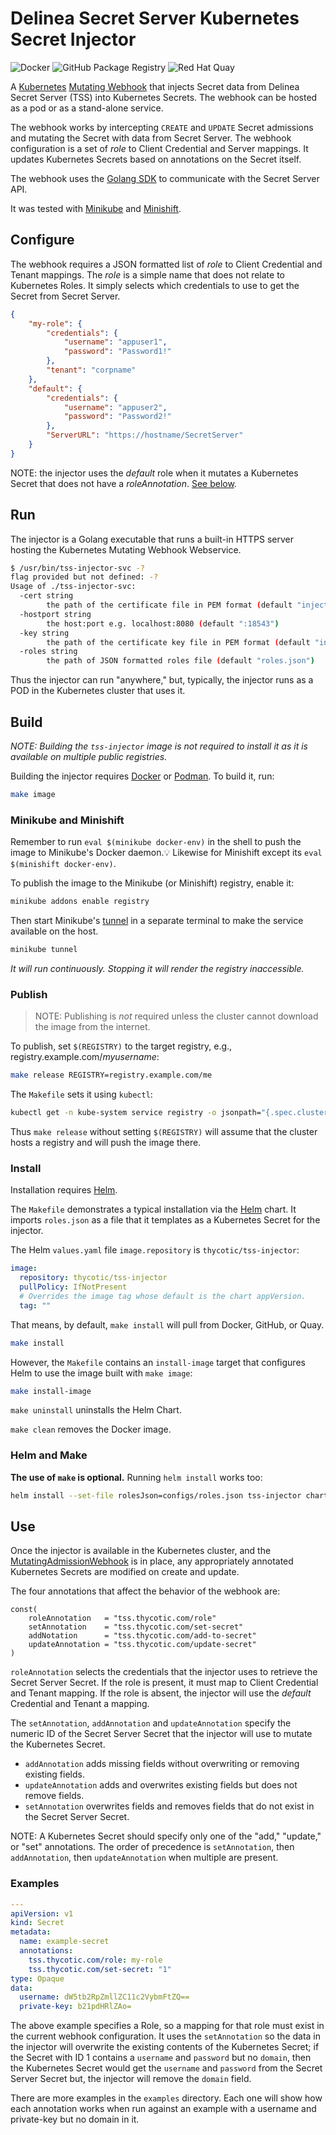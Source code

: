# Delinea Secret Server Kubernetes Secret Injector

![Docker](https://github.com/thycotic/tss-k8s/workflows/Docker/badge.svg)
![GitHub Package Registry](https://github.com/thycotic/tss-k8s/workflows/GitHub%20Package%20Registry/badge.svg)
![Red Hat Quay](https://github.com/thycotic/tss-k8s/workflows/Red%20Hat%20Quay/badge.svg)

A [Kubernetes](https://kubernetes.io/)
[Mutating Webhook](https://kubernetes.io/docs/reference/access-authn-authz/extensible-admission-controllers/#admission-webhooks)
that injects Secret data from Delinea Secret Server (TSS) into Kubernetes Secrets.
The webhook can be hosted as a pod or as a stand-alone service.

The webhook works by intercepting `CREATE` and `UPDATE` Secret admissions and mutating the Secret with data from Secret Server.
The webhook configuration is a set of _role_ to Client Credential and Server mappings.
It updates Kubernetes Secrets based on annotations on the Secret itself.

The webhook uses the [Golang SDK](https://github.com/thycotic/tss-sdk-go) to communicate with the Secret Server API.

It was tested with [Minikube](https://minikube.sigs.k8s.io/) and [Minishift](https://docs.okd.io/3.11/minishift/index.html).

## Configure

The webhook requires a JSON formatted list of _role_ to Client Credential and Tenant mappings.
The _role_ is a simple name that does not relate to Kubernetes Roles.
It simply selects which credentials to use to get the Secret from Secret Server.

```json
{
    "my-role": {
        "credentials": {
            "username": "appuser1",
            "password": "Password1!"
        },
        "tenant": "corpname"
    },
    "default": {
        "credentials": {
            "username": "appuser2",
            "password": "Password2!"
        },
        "ServerURL": "https://hostname/SecretServer"
    }
}
```

NOTE: the injector uses the _default_ role when it mutates a Kubernetes Secret that does not have a _roleAnnotation_.
[See below](#use).

## Run

The injector is a Golang executable that runs a built-in HTTPS server hosting the Kubernetes Mutating Webhook Webservice.

```bash
$ /usr/bin/tss-injector-svc -?
flag provided but not defined: -?
Usage of ./tss-injector-svc:
  -cert string
        the path of the certificate file in PEM format (default "injector.pem")
  -hostport string
        the host:port e.g. localhost:8080 (default ":18543")
  -key string
        the path of the certificate key file in PEM format (default "injector.key")
  -roles string
        the path of JSON formatted roles file (default "roles.json")
```

Thus the injector can run "anywhere," but, typically, the injector runs as a POD in the Kubernetes cluster that uses it.

## Build

_NOTE: Building the `tss-injector` image is not required to install it as it is available on multiple public registries._

Building the injector requires [Docker](https://www.docker.com/) or [Podman](https://podman.io/). To build it, run:

```sh
make image
```

### Minikube and Minishift

Remember to run `eval $(minikube docker-env)` in the shell to push the image to Minikube's Docker daemon.💡
Likewise for Minishift except its `eval $(minishift docker-env)`.

To publish the image to the Minikube (or Minishift) registry, enable it:

```sh
minikube addons enable registry
```

Then start Minikube's [tunnel](https://minikube.sigs.k8s.io/docs/commands/tunnel/) in a separate terminal to make the service available on the host.

```sh
minikube tunnel
```

_It will run continuously. Stopping it will render the registry inaccessible._

### Publish

> NOTE: Publishing is _not_ required unless the cluster cannot download the image from the internet.

To publish, set `$(REGISTRY)` to the target registry, e.g., registry.example.com/_myusername_:

```sh
make release REGISTRY=registry.example.com/me
```

The `Makefile` sets it using `kubectl`:

```sh
kubectl get -n kube-system service registry -o jsonpath="{.spec.clusterIP}{':'}{.spec.ports[0].port}"
```

Thus `make release` without setting `$(REGISTRY)` will assume that the cluster hosts a registry and will push the image there.

### Install

Installation requires [Helm](https://helm.sh).

The `Makefile` demonstrates a typical installation via the [Helm](https://helm.sh/) chart.
It imports `roles.json` as a file that it templates as a Kubernetes Secret for the injector.

The Helm `values.yaml` file `image.repository` is `thycotic/tss-injector`:

```yaml
image:
  repository: thycotic/tss-injector
  pullPolicy: IfNotPresent
  # Overrides the image tag whose default is the chart appVersion.
  tag: ""
```

That means, by default, `make install` will pull from Docker, GitHub, or Quay.

```sh
make install
```

However, the `Makefile` contains an `install-image` target that configures Helm to use the image built with `make image`:

```sh
make install-image
```

`make uninstall` uninstalls the Helm Chart.

`make clean` removes the Docker image.

### Helm and Make

__The use of `make` is optional.__ Running `helm install` works too:

```sh
helm install --set-file rolesJson=configs/roles.json tss-injector charts/tss-injector
```

## Use

Once the injector is available in the Kubernetes cluster, and the
[MutatingAdmissionWebhook](https://kubernetes.io/docs/reference/access-authn-authz/admission-controllers/#mutatingadmissionwebhook)
is in place, any appropriately annotated Kubernetes Secrets are modified on create and update.

The four annotations that affect the behavior of the webhook are:

```golang
const(
    roleAnnotation   = "tss.thycotic.com/role"
    setAnnotation    = "tss.thycotic.com/set-secret"
    addNotation      = "tss.thycotic.com/add-to-secret"
    updateAnnotation = "tss.thycotic.com/update-secret"
)
```

`roleAnnotation` selects the credentials that the injector uses to retrieve the Secret Server Secret.
If the role is present, it must map to Client Credential and Tenant mapping.
If the role is absent, the injector will use the _default_ Credential and Tenant a mapping.

The `setAnnotation`, `addAnnotation` and `updateAnnotation` specify the numeric ID of
the Secret Server Secret that the injector will use to mutate the Kubernetes Secret.

* `addAnnotation` adds missing fields without overwriting or removing existing fields.
* `updateAnnotation` adds and overwrites existing fields but does not remove fields.
* `setAnnotation` overwrites fields and removes fields that do not exist in the Secret Server Secret.

NOTE: A Kubernetes Secret should specify only one of the "add," "update," or "set" annotations.
The order of precedence is `setAnnotation`, then `addAnnotation`, then `updateAnnotation` when multiple are present.

### Examples

```yaml
---
apiVersion: v1
kind: Secret
metadata:
  name: example-secret
  annotations:
    tss.thycotic.com/role: my-role
    tss.thycotic.com/set-secret: "1"
type: Opaque
data:
  username: dW5tb2RpZmllZC11c2VybmFtZQ==
  private-key: b21pdHRlZAo=
```

The above example specifies a Role, so a mapping for that role must exist in the
current webhook configuration. It uses the `setAnnotation` so the data in the
injector will overwrite the existing contents of the Kubernetes Secret;
if the Secret with ID 1 contains a `username` and `password` but no `domain`, then the Kubernetes Secret would get the `username` and
`password` from the Secret Server Secret but, the injector will remove the `domain` field.

There are more examples in the `examples` directory. Each one will show
how each annotation works when run against an example with a username and
private-key but no domain in it.
